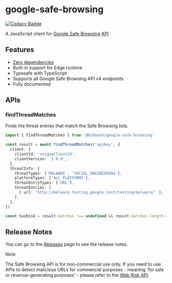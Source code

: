 # google-safe-browsing

[![Codacy Badge](https://app.codacy.com/project/badge/Grade/be4f5f8019a743f3878358399c110a36)](https://app.codacy.com/gh/hckhanh/google-safe-browsing/dashboard)

A JavaScript client for [Google Safe Browsing](https://safebrowsing.google.com) [API](https://developers.google.com/safe-browsing)

## Features

- [Zero dependencies](https://jsr.io/@hckhanh/google-safe-browsing/dependencies)
- Built-in support for Edge runtime
- Typesafe with TypeScript
- Supports all Google Safe Browsing API v4 endpoints
- Fully documented

## APIs

### findThreadMatches

Finds the threat entries that match the Safe Browsing lists.

```ts
import { findThreadMatches } from '@hckhanh/google-safe-browsing'

const result = await findThreadMatches('apiKey', {
  client: {
    clientId: 'uniqueClientId',
    clientVersion: '1.0.0',
  },
  threatInfo: {
    threatTypes: ['MALWARE', 'SOCIAL_ENGINEERING'],
    platformTypes: ['ALL_PLATFORMS'],
    threatEntryTypes: ['URL'],
    threatEntries: [
      { url: 'http://malware.testing.google.test/testing/malware/' },
    ],
  },
})

const hasRisk = result.matches !== undefined && result.matches.length > 0
```

## Release Notes

You can go to the [Releases](https://github.com/hckhanh/google-safe-browsing/releases) page to see the release notes.

> [!NOTE]
> The Safe Browsing API is for non-commercial use only. If you need to use APIs to detect malicious URLs for commercial
> purposes - meaning 'for sale or revenue-generating purposes' - please refer to the [Web Risk API](https://github.com/hckhanh/google-web-risk).

